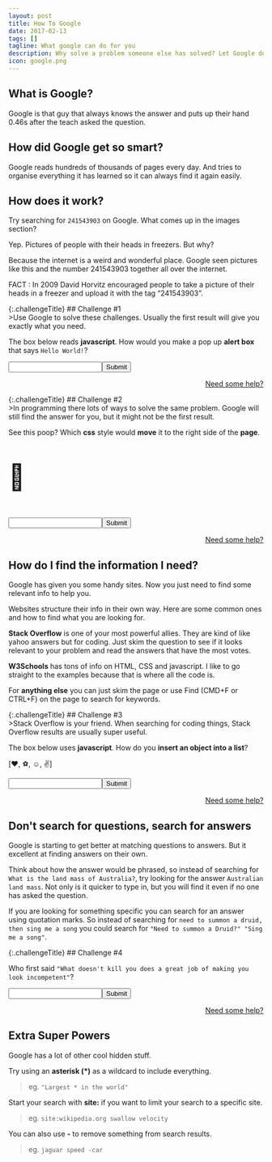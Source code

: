 ```yaml
---
layout: post
title: How To Google
date: 2017-02-13
tags: []
tagline: What google can do for you
description: Why solve a problem someone else has solved? Let Google do it and save your energy for other things.
icon: google.png
---
```


## What is Google?

Google is that guy that always knows the answer and puts up their hand 0.46s after the teach asked the question.

## How did Google get so smart?

Google reads hundreds of thousands of pages every day. And tries to organise everything it has learned so it can always find it again easily.

## How does it work?

Try searching for `241543903` on Google. What comes up in the images section?

Yep. Pictures of people with their heads in freezers. But why?

Because the internet is a weird and wonderful place. Google seen pictures like this and the number 241543903 together all over the internet.

<p class="message" style="overflow:hidden">
  FACT :  In 2009 David Horvitz encouraged people to take a picture of their heads in a freezer and upload it with the tag “241543903”.
</p>

<div class="challengeContainer" markdown="1">
{:.challengeTitle}
## Challenge #1

<div class="challengeContent" markdown="1">
>Use Google to solve these challenges. Usually the first result will give you exactly what you need.

The box below reads **javascript**. How would you make a pop up **alert box** that says `Hello World!`?

<p class="challengeEntry" id="jsTestOneContainer"><input type="text" id="jsTestOne"><button type="button" onclick="jsTestOne()">Submit</button></p>
<p style="text-align:right;"><a href="http://google.com/search?q=javascript+alert" target="_blank">Need some help?</a></p>
<script>
function jsTestOne(){
    if(document.getElementById("jsTestOneError")){
        document.getElementById("jsTestOneError").remove();
    }
    var input = document.getElementById("jsTestOne").value;
    if(input.includes("alert")){
        alert("");
        document.getElementById("jsTestOneContainer").innerHTML = '<p class="correct">Correct!</p>'
    } else {
        document.getElementById("jsTestOneContainer").insertAdjacentHTML( 'beforeend', '<p class="incorrect" id="jsTestOneError">Nope try again!</p>' );
    }
}
</script>
</div></div>

<div class="challengeContainer" markdown="1">
{:.challengeTitle}
## Challenge #2

<div class="challengeContent" markdown="1">
>In programming there lots of ways to solve the same problem. Google will still find the answer for you, but it might not be the first result.

See this poop? Which **css** style would **move** it to the right side of the **page**.

<p id="jsTestTwoTarget" style="font-size:50px;">💩</p>
<p class="challengeEntry" id="jsTestTwoContainer"><input type="text" id="jsTestTwo"><button type="button" onclick="jsTestTwo()">Submit</button></p>
<p style="text-align:right;"><a href="http://google.com/search?q=css+move+right" target="_blank">Need some help?</a></p>
<script>
var attempts = [];
function jsTestTwo(){
    if(document.getElementById("jsTestTwoError")){
        document.getElementById("jsTestTwoError").remove();
    }
    var input = document.getElementById("jsTestTwo").value;
    if(input.includes("margin") || input.includes("padding") || input.includes("text-align") || input.includes("float") || input.includes("right") || input.includes("position") ){
        if(!attempts.includes(input)){
            if(attempts.length == 0){
                document.getElementById("jsTestTwoContainer").insertAdjacentHTML( 'beforeend', '<p id="jsTestTwoError" class="incorrect">Not that one!</p>' );
                attempts.push(input);
            } else {
                document.getElementById("jsTestTwoTarget").style.textAlign = "right";
                document.getElementById("jsTestTwoContainer").innerHTML = '<p class="correct">Correct!</p>';
            }
        }
    } else {
        document.getElementById("jsTestTwoContainer").insertAdjacentHTML( 'beforeend', '<p id="jsTestTwoError" class="incorrect">Not that one!</p>' );
    }
}
</script>
</div></div>

## How do I find the information I need?

Google has given you some handy sites. Now you just need to find some relevant info to help you.

Websites structure their info in their own way. Here are some common ones and how to find what you are looking for.

**Stack Overflow** is one of your most powerful allies. They are kind of like yahoo answers but for coding. Just skim the question to see if it looks relevant to your problem and read the answers that have the most votes.

**W3Schools** has tons of info on HTML, CSS and javascript. I like to go straight to the examples because that is where all the code is.

For **anything else** you can just skim the page or use Find (CMD+F or CTRL+F) on the page to search for keywords.

<div class="challengeContainer" markdown="1">
{:.challengeTitle}
## Challenge #3
<div class="challengeContent" markdown="1">
>Stack Overflow is your friend. When searching for coding things, Stack Overflow results are usually super useful.

The box below uses **javascript**. How do you **insert an object into a list**?

<p class="challengeEntry" id="jsTestThreeTarget">[❤️️, ⚽, ☺️️, ✌️️]</p>
<p id="jsTestThreeContainer" class="challengeEntry"><input type="text" id="jsTestThree"><button type="button" onclick="jsTestThree()">Submit</button></p>
<p style="text-align:right;"><a href="http://google.com/search?q=javascript+insert+into+list" target="_blank">Need some help?</a></p>
<script>
function jsTestThree(){
    if(document.getElementById("jsTestThreeError")){
        document.getElementById("jsTestThreeError").remove();
    }
    var input = document.getElementById("jsTestThree").value;
    if(input.includes("splice") || input.includes("shift")){
        document.getElementById("jsTestThreeTarget").innerHTML = "[❤️️, ☂️, ⚽, ☺️️, ✌️️]";
        document.getElementById("jsTestThreeContainer").innerHTML = '<p class="correct">Correct!</p>';
    } else {
        document.getElementById("jsTestThreeContainer").insertAdjacentHTML( 'beforeend', '<p id="jsTestThreeError" class="incorrect">Maybe try something else.</p>' );
    }
}
</script>
</div>
</div>

## Don't search for questions, search for answers

Google is starting to get better at matching questions to answers. But it excellent at finding answers on their own.

Think about how the answer would be phrased, so instead of searching for `What is the land mass of Australia?`, try looking for the answer `Australian land mass`. Not only is it quicker to type in, but you will find it even if no one has asked the question.

If you are looking for something specific you can search for an answer using quotation marks. So instead of searching for `need to summon a druid, then sing me a song` you could search for `"Need to summon a Druid?" "Sing me a song"`.

<div class="challengeContainer" markdown="1">
{:.challengeTitle}
## Challenge #4
<div class="challengeContent" markdown="1">

Who first said `"What doesn't kill you does a great job of making you look incompetent"`?

<p id="jsTestFourContainer" class="challengeEntry"><input type="text" id="jsTestFour"><button type="button" onclick="jsTestFour()">Submit</button></p>
<p style="text-align:right;"><a href='http://google.com/search?q="What+doesn%27t+kill+you+does+a+great+job+of+making+you+look+incompetent"' target="_blank">Need some help?</a></p>
<script>
function jsTestFour(){
    if(document.getElementById("jsTestFourError")){
        document.getElementById("jsTestFourError").remove();
    }
    var input = document.getElementById("jsTestFour").value;
    if(input.includes("dianna cowern") || input.includes("dianna")){
        document.getElementById("jsTestFourContainer").innerHTML = '<p class="correct">Correct!</p><p >Notice how the quotation marks helped narrow down the search?</p>';
    } else {
        document.getElementById("jsTestFourContainer").insertAdjacentHTML( 'beforeend', '<p id="jsTestFourError" class="incorrect">Nope.</p>' );
    }
}
</script>
</div>
</div>

## Extra Super Powers

Google has a lot of other cool hidden stuff.

Try using an **asterisk (*)** as a wildcard to include everything.

>eg. `"Largest * in the world"`

Start your search with **site:** if you want to limit your search to a specific site.

>eg. `site:wikipedia.org swallow velocity`

You can also use **-** to remove something from search results.

>eg. `jaguar speed -car`

